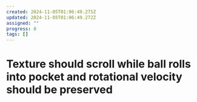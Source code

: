 ```yaml
---
created: 2024-11-05T01:06:49.275Z
updated: 2024-11-05T01:06:49.272Z
assigned: ""
progress: 0
tags: []
---
```


# Texture should scroll while ball rolls into pocket and rotational velocity should be preserved
